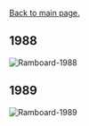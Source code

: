 [Back to main page.](https://github.com/Kayto/RAMBOard-2_C)

## 1988
![Ramboard-1988](https://user-images.githubusercontent.com/9622458/211041163-cc454694-e9ac-4e80-9a6e-aa3374be231b.jpg)

## 1989
![Ramboard-1989](https://user-images.githubusercontent.com/9622458/211041433-42d3ca48-0508-4aed-bb4f-5ad14f0ac6a9.jpg)

